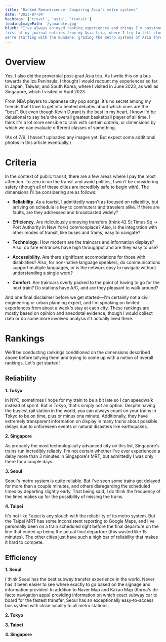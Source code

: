 ```yaml
---
title: "Ranked Reminiscence: Comparing Asia's metro systems"
date: '2023-07-04'
hashtags: ['travel', 'asia', 'transit']
leadingImagePath: '/yamanote.jpg'
blurb: "I've always enjoyed ranking experiences and things I'm passionate about. This begins the 
first of my journal entries from my Asia trip, where I try to tell stories through rankings. Today,
we're starting with the mundane: grading the metro systems of Asia through different dimensions."
---
```


# Overview

Yes, I also did the proverbial post-grad Asia trip. As I write this on a bus towards the Izu
Peninsula, I thought I would recount my experiences so far in Japan, Taiwan, and South Korea, where
I visited in June 2023, as well as Singapore, which I visited in April 2023.

From NBA players to Japanese city pop songs, it's no secret among my friends that I love to get
into heated debates about which ones are the "best". But even though Kevin Durant is the best in my
heart, I know I'd be delusional to say he's the overall greatest basketball player of all time. I
think it's a lot more sensible to rank with certain _criteria_, or dimensions by which we can
evaluate different classes of something.

(As of 7/9, I haven't uploaded any images yet. But expect some additional photos in this article
eventually.)

# Criteria

In the context of public transit, there are a few areas where I pay the most attention. To zero
in on the transit and avoid politics, I won't be considering safety (though all of these cities
are incredibly safe to begin with). The dimensions I'll be considering are as follows:

- **Reliability**. As a tourist, I admittedly wasn't as focused on reliability, but arriving
  on schedule is key to commuters and travelers alike. If there are faults, are they addressed and
  broadcasted widely?

- **Efficiency**. Are ridiculously annoying transfers (think 42 St Times Sq -> Port Authority in
  New York) commonplace? Also, is the integration with other modes of transit, like buses and trams,
  easy to navigate?

- **Technology**. How modern are the traincars and information displays? Also, do fare entrances
  have high throughput and are they easy to use?

- **Accessibility**. Are there significant accomodations for those with disabilities? Also, for
  non-native language speakers, do communications support multiple languages, or is the network
  easy to navigate without understanding a single word?

- **Comfort**. Are traincars overly packed to the point of having to go for the next train? Do
  stations have A/C, and are they pleasant to walk around?

And one final disclaimer before we get started—I'm certainly not a civil engineering or urban
planning expert, and I'm speaking on limited experiences from about a week's stay at each city.
These rankings are mostly based on opinion and anecdotal evidence, though I would collect data
or do some more involved analysis if I actually lived there.

# Rankings

We'll be conducting rankings conditioned on the dimensions described above before tallying them
and trying to come up with a notion of overall rankings. Let's get started!

## Reliability

**1. Tokyo**

In NYC, sometimes I hope for my train to be a bit late so I can speedwalk instead of sprint. But
in Tokyo, that's simply not an option. Despite having the busiest rail station in the world,
you can always count on your trains in Tokyo to be on time, plus or minus one minute.
Additionally, they have extremely transparent information on display in many trains about possible
delays due to unforeseen events or natural disasters like earthquakes.

**2. Singapore**

As probably the most technologically advanced city on this list, Singapore's trains run incredibly
reliably. I'm not certain whether I've ever experienced a delay more than 3 minutes in Singapore's
MRT, but admittedly I was only there for a couple days.

**3. Seoul**

Seoul's metro system is quite reliable. But I've seen some trains get delayed for more than a couple
minutes, and others disregarding the scheduled times by departing slightly early. That being said, I
do think the frequency of the lines makes up for the possibility of missing the trains.

**4. Taipei**

It's not like Taipei is any slouch with the reliability of its metro system. But the Taipei MRT
has some inconsistent reporting to Google Maps, and I've personally been on a train scheduled
right before the final departure on the line that ended up being the actual final departure (this
wasted like 15 minutes). The other cities just have such a high bar of reliability that makes it
hard to compete.

## Efficiency

**1. Seoul**

I think Seoul has the best subway transfer experience in the world. Never has it been easier to
see where exactly to go based on the signage and information provided. In addition to Naver Map
and Kakao Map (Korea's de facto navigation apps) providing information on which exact subway car
to board for the fastest transfer, Seoul has an exceptionally easy-to-access bus system with
close locality to all metro stations.

**2. Tokyo**

**3. Taipei**

**4. Singapore**
